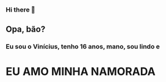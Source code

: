 ### Hi there 👋

<h2>Opa, bão?</h2>
<h3>Eu sou o Vinícius, tenho 16 anos, mano, sou lindo e</h3><h1>EU AMO MINHA NAMORADA</h1>

<!--
**vini0907/vini0907** is a ✨ _special_ ✨ repository because its `README.md` (this file) appears on your GitHub profile.

Here are some ideas to get you started:

- 🔭 I’m currently working on ...
- 🌱 I’m currently learning ...
- 👯 I’m looking to collaborate on ...
- 🤔 I’m looking for help with ...
- 💬 Ask me about ...
- 📫 How to reach me: ...
- 😄 Pronouns: ...
- ⚡ Fun fact: ...
-->
